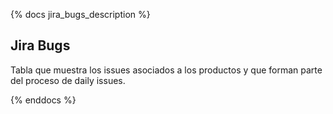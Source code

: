 {% docs jira_bugs_description %}
## Jira Bugs

Tabla que muestra los issues asociados a los productos y que forman parte del
proceso de daily issues.

{% enddocs %}
